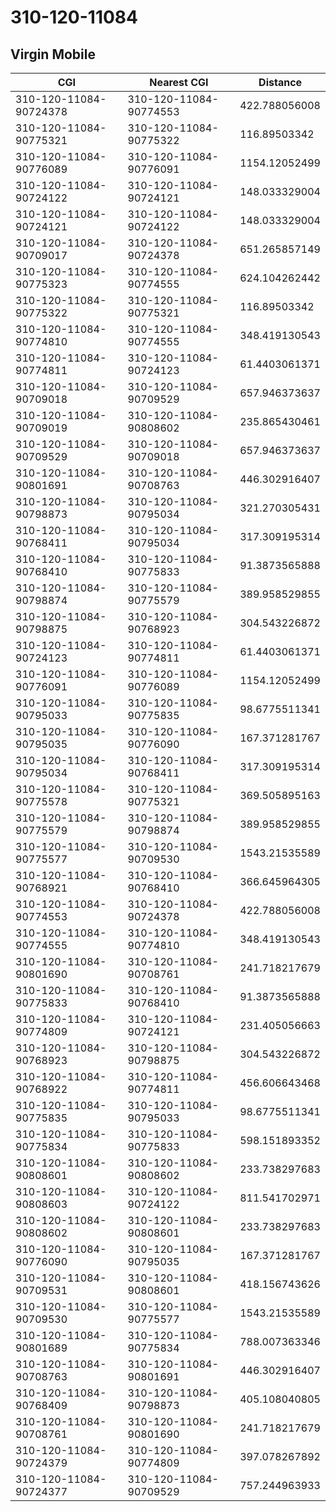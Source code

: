 # 310-120-11084
## Virgin Mobile


| CGI | Nearest CGI | Distance |
|-----|-------------|----------|
| 310-120-11084-90724378 | 310-120-11084-90774553 | 422.788056008 |
| 310-120-11084-90775321 | 310-120-11084-90775322 | 116.89503342 |
| 310-120-11084-90776089 | 310-120-11084-90776091 | 1154.12052499 |
| 310-120-11084-90724122 | 310-120-11084-90724121 | 148.033329004 |
| 310-120-11084-90724121 | 310-120-11084-90724122 | 148.033329004 |
| 310-120-11084-90709017 | 310-120-11084-90724378 | 651.265857149 |
| 310-120-11084-90775323 | 310-120-11084-90774555 | 624.104262442 |
| 310-120-11084-90775322 | 310-120-11084-90775321 | 116.89503342 |
| 310-120-11084-90774810 | 310-120-11084-90774555 | 348.419130543 |
| 310-120-11084-90774811 | 310-120-11084-90724123 | 61.4403061371 |
| 310-120-11084-90709018 | 310-120-11084-90709529 | 657.946373637 |
| 310-120-11084-90709019 | 310-120-11084-90808602 | 235.865430461 |
| 310-120-11084-90709529 | 310-120-11084-90709018 | 657.946373637 |
| 310-120-11084-90801691 | 310-120-11084-90708763 | 446.302916407 |
| 310-120-11084-90798873 | 310-120-11084-90795034 | 321.270305431 |
| 310-120-11084-90768411 | 310-120-11084-90795034 | 317.309195314 |
| 310-120-11084-90768410 | 310-120-11084-90775833 | 91.3873565888 |
| 310-120-11084-90798874 | 310-120-11084-90775579 | 389.958529855 |
| 310-120-11084-90798875 | 310-120-11084-90768923 | 304.543226872 |
| 310-120-11084-90724123 | 310-120-11084-90774811 | 61.4403061371 |
| 310-120-11084-90776091 | 310-120-11084-90776089 | 1154.12052499 |
| 310-120-11084-90795033 | 310-120-11084-90775835 | 98.6775511341 |
| 310-120-11084-90795035 | 310-120-11084-90776090 | 167.371281767 |
| 310-120-11084-90795034 | 310-120-11084-90768411 | 317.309195314 |
| 310-120-11084-90775578 | 310-120-11084-90775321 | 369.505895163 |
| 310-120-11084-90775579 | 310-120-11084-90798874 | 389.958529855 |
| 310-120-11084-90775577 | 310-120-11084-90709530 | 1543.21535589 |
| 310-120-11084-90768921 | 310-120-11084-90768410 | 366.645964305 |
| 310-120-11084-90774553 | 310-120-11084-90724378 | 422.788056008 |
| 310-120-11084-90774555 | 310-120-11084-90774810 | 348.419130543 |
| 310-120-11084-90801690 | 310-120-11084-90708761 | 241.718217679 |
| 310-120-11084-90775833 | 310-120-11084-90768410 | 91.3873565888 |
| 310-120-11084-90774809 | 310-120-11084-90724121 | 231.405056663 |
| 310-120-11084-90768923 | 310-120-11084-90798875 | 304.543226872 |
| 310-120-11084-90768922 | 310-120-11084-90774811 | 456.606643468 |
| 310-120-11084-90775835 | 310-120-11084-90795033 | 98.6775511341 |
| 310-120-11084-90775834 | 310-120-11084-90775833 | 598.151893352 |
| 310-120-11084-90808601 | 310-120-11084-90808602 | 233.738297683 |
| 310-120-11084-90808603 | 310-120-11084-90724122 | 811.541702971 |
| 310-120-11084-90808602 | 310-120-11084-90808601 | 233.738297683 |
| 310-120-11084-90776090 | 310-120-11084-90795035 | 167.371281767 |
| 310-120-11084-90709531 | 310-120-11084-90808601 | 418.156743626 |
| 310-120-11084-90709530 | 310-120-11084-90775577 | 1543.21535589 |
| 310-120-11084-90801689 | 310-120-11084-90775834 | 788.007363346 |
| 310-120-11084-90708763 | 310-120-11084-90801691 | 446.302916407 |
| 310-120-11084-90768409 | 310-120-11084-90798873 | 405.108040805 |
| 310-120-11084-90708761 | 310-120-11084-90801690 | 241.718217679 |
| 310-120-11084-90724379 | 310-120-11084-90774809 | 397.078267892 |
| 310-120-11084-90724377 | 310-120-11084-90709529 | 757.244963933 |
